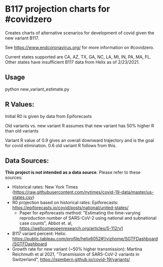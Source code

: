 # B117 projection charts for #covidzero 

Creates charts of alternative scenarios for development of covid given the new variant B117. 

See https://www.endcoronavirus.org/ for more information on #covidzero. 

Current states supported are CA, AZ, TX, GA, NC, LA, MI, IN, PA, MA, FL. Other states have insufficient B117 data from Helix as of 2/23/2021.

## Usage
python new_variant_estimate.py

## R Values:
  Initial R0 is given by data from Epiforecasts

  Old variants vs. new variant R assumes that new variant has 50% higher R than old variants
  
  Variant R value of 0.9 gives an overall downward trajectory and is the goal for covid elimination. 0.6 old variant R follows from this.

## Data Sources:
**This project is not intended as a data source**. Please refer to these sources:

- Historical rates: New York Times (https://raw.githubusercontent.com/nytimes/covid-19-data/master/us-states.csv)
- R0 projection based on historical rates: Epiforecasts: https://epiforecasts.io/covid/posts/national/united-states/ 
  - Paper for epiforecasts method: "Estimating the time-varying reproduction number of SARS-CoV-2 using national and subnational case counts", Abbot et. al, https://wellcomeopenresearch.org/articles/5-112/v1  
- B117 variant percent: Helix: https://public.tableau.com/profile/helix6052#!/vizhome/SGTFDashboard/SGTFDashboard 
- Growth rate for new variant (~50% higher transmission): Martina Reichmuth et al 2021, "Transmission of SARS-CoV-2 variants in Switzerland", https://ispmbern.github.io/covid-19/variants/ 


